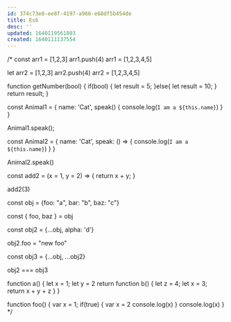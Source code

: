 ```yaml
---
id: 374c73e8-ee8f-4197-a966-e68df5b454de
title: Es6
desc: ''
updated: 1640119561803
created: 1640111137554
---
```


/*
const arr1 = [1,2,3]
arr1.push(4)
arr1 = [1,2,3,4,5]

let arr2 = [1,2,3]
arr2.push(4)
arr2 = [1,2,3,4,5]

function getNumber(bool) {
	if(bool) {
		let result = 5;
	}else{
		let result = 10;
	}
	return result;
}

const Animal1 = {
	name: 'Cat',
	speak() {
		console.log(`I am a ${this.name}`)
	}
}

Animal1.speak();

const Animal2 = {
	name: 'Cat',
	speak: () => {
		console.log(`I am a ${this.name}`)
	}
}

Animal2.speak()

const add2 = (x = 1, y = 2) => {
	return x + y;
}

add2(3)

const obj = {foo: "a", bar: "b", baz: "c"}

const { foo, baz } = obj

const obj2 = {...obj, alpha: 'd'}

obj2.foo = "new foo"

const obj3 = {...obj, ...obj2}

obj2 === obj3

function a() {
	let x = 1;
	let y = 2
	return function b() {
		let z = 4;
		let x = 3;
		return x + y + z
	}
}

function foo() {
	var x = 1;
	if(true) {
		var x = 2
		console.log(x)
	}
	console.log(x)
}
*/